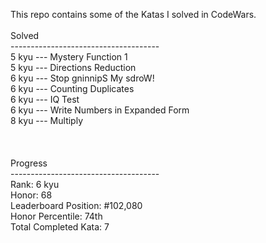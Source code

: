 This repo contains some of the Katas I solved in CodeWars. <br>
<br>
Solved <br>
------------------------------------- <br>
5 kyu --- Mystery Function 1 <br>
5 kyu --- Directions Reduction <br>
6 kyu --- Stop gninnipS My sdroW! <br>
6 kyu --- Counting Duplicates <br>
6 kyu --- IQ Test <br>
6 kyu --- Write Numbers in Expanded Form <br>
8 kyu --- Multiply <br>
<br>
<br>
<br>
Progress<br>
------------------------------------- <br>
Rank: 6 kyu<br>
Honor: 68<br>
Leaderboard Position: #102,080<br>
Honor Percentile: 74th<br>
Total Completed Kata: 7<br>
